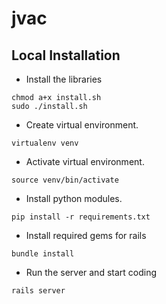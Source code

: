 # jvac


## Local Installation

- Install the libraries 
```shell
chmod a+x install.sh
sudo ./install.sh
```

- Create virtual environment.
```shell
virtualenv venv
```

- Activate virtual environment.
```shell
source venv/bin/activate
```

- Install python modules.

```shell
pip install -r requirements.txt
```

- Install required gems for rails
```
bundle install
```

- Run the server and start coding
```
rails server
```
